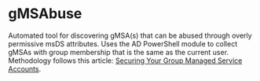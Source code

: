 # gMSAbuse
Automated tool for discovering gMSA(s) that can be abused through overly permissive msDS attributes. Uses the AD PowerShell module to collect gMSAs with group membership that is the same as the current user.<br>
Methodology follows this article: [Securing Your Group Managed Service Accounts](https://blog.netwrix.com/2022/10/13/group-managed-service-accounts-gmsa/).
